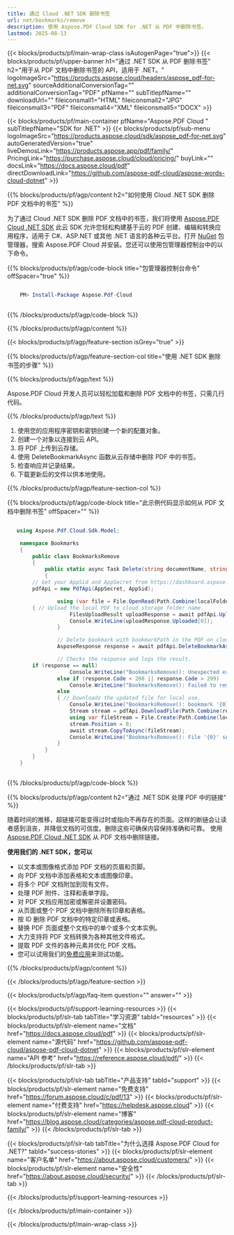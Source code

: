 ```yaml
---
title: 通过 Cloud .NET SDK 删除书签
url: net/bookmarks/remove
description: 使用 Aspose.PDF Cloud SDK for .NET 从 PDF 中删除书签。
lastmod: 2025-08-13
---
```


{{< blocks/products/pf/main-wrap-class isAutogenPage="true">}}
{{< blocks/products/pf/upper-banner h1="通过 .NET SDK 从 PDF 删除书签" h2="用于从 PDF 文档中删除书签的 API，适用于 .NET。" logoImageSrc="https://products.aspose.cloud/headers/aspose_pdf-for-net.svg" sourceAdditionalConversionTag="" additionalConversionTag="PDF" pfName="" subTitlepfName="" downloadUrl="" fileiconsmall1="HTML" fileiconsmall2="JPG" fileiconsmall3="PDF" fileiconsmall4="XML" fileiconsmall5="DOCX" >}}

{{< blocks/products/pf/main-container pfName="Aspose.PDF Cloud " subTitlepfName="SDK for .NET" >}}
{{< blocks/products/pf/sub-menu logoImageSrc="https://products.aspose.cloud/sdk/aspose_pdf-for-net.svg"
autoGeneratedVersion="true"
liveDemosLink="https://products.aspose.app/pdf/family/" PricingLink="https://purchase.aspose.cloud/cloud/pricing/" buyLink="" docsLink="https://docs.aspose.cloud/pdf"  directDownloadLink="https://github.com/aspose-pdf-cloud/aspose-words-cloud-dotnet" >}}

{{% blocks/products/pf/agp/content h2="如何使用 Cloud .NET SDK 删除 PDF 文档中的书签" %}}

为了通过 Cloud .NET SDK 删除 PDF 文档中的书签，我们将使用
[Aspose.PDF Cloud .NET SDK](https://products.aspose.cloud/pdf/net/)
此云 SDK 允许您轻松构建基于云的 PDF 创建、编辑和转换应用程序，适用于 C#、ASP.NET 或其他 .NET 语言的各种云平台。打开
[NuGet](https://www.nuget.org/packages/Aspose.Pdf-Cloud)
包管理器，搜索
Aspose.PDF Cloud
并安装。您还可以使用包管理器控制台中的以下命令。

{{% blocks/products/pf/agp/code-block title="包管理器控制台命令" offSpacer="true" %}}

```powershell

    PM> Install-Package Aspose.Pdf-Cloud
     
```

{{% /blocks/products/pf/agp/code-block %}}

{{% /blocks/products/pf/agp/content %}}

{{< blocks/products/pf/agp/feature-section isGrey="true" >}}

{{% blocks/products/pf/agp/feature-section-col title="使用 .NET SDK 删除书签的步骤" %}}

{{% blocks/products/pf/agp/text %}}

Aspose.PDF Cloud 开发人员可以轻松加载和删除 PDF 文档中的书签，只需几行代码。

{{% /blocks/products/pf/agp/text %}}

1. 使用您的应用程序密钥和密钥创建一个新的配置对象。
1. 创建一个对象以连接到云 API。
1. 将 PDF 上传到云存储。
1. 使用 DeleteBookmarkAsync 函数从云存储中删除 PDF 中的书签。
1. 检查响应并记录结果。
1. 下载更新后的文件以供本地使用。

{{% /blocks/products/pf/agp/feature-section-col %}}

{{% blocks/products/pf/agp/code-block title="此示例代码显示如何从 PDF 文档中删除书签" offSpacer="" %}}

```cs

   using Aspose.Pdf.Cloud.Sdk.Model;

    namespace Bookmarks
    {
        public class BookmarksRemove
        {
            public static async Task Delete(string documentName, string outputName, string bookmarkPath, string localFolder, string remoteFolder)
            {
		// Get your AppSid and AppSecret from https://dashboard.aspose.cloud (free registration required). 
		pdfApi = new PdfApi(AppSecret, AppSid);

                using (var file = File.OpenRead(Path.Combine(localFolder, documentName)))
		{ // Upload the local PDF to cloud storage folder name.
                    FilesUploadResult uploadResponse = await pdfApi.UploadFileAsync(Path.Combine(remoteFolder, documentName), documentName);
                    Console.WriteLine(uploadResponse.Uploaded[0]);
                }

                // Delete bookmark with bookmarkPath in the PDF on cloud storage.
                AsposeResponse response = await pdfApi.DeleteBookmarkAsync(documentName, bookmarkPath, folder: remoteFolder);

                // Checks the response and logs the result.
		if (response == null)
                    Console.WriteLine("BookmarksRemove(): Unexpected error!");
                else if (response.Code < 200 || response.Code > 299)
                    Console.WriteLine("BookmarksRemove(): Failed to remove bookmark from the document.");
                else
                { // Downloads the updated file for local use.
                    Console.WriteLine("BookmarksRemove(): bookmark '{0}' successfully removed from the document '{1}.", bookmarkPath, documentName);
                    Stream stream = pdfApi.DownloadFile(Path.Combine(remoteFolder, documentName));
                    using var fileStream = File.Create(Path.Combine(localFolder, "append_pages_" + outputName));
                    stream.Position = 0;
                    await stream.CopyToAsync(fileStream);
                    Console.WriteLine("BookmarksRemove(): File '{0}' successfully downloaded.", "delete_bookmrk_" + outputName);
                }
            }
        }
    }
 
```

{{% /blocks/products/pf/agp/code-block %}}

{{% blocks/products/pf/agp/content h2="通过 .NET SDK 处理 PDF 中的链接" %}}

随着时间的推移，超链接可能变得过时或指向不再存在的页面。这样的断链会让读者感到沮丧，并降低文档的可信度。删除这些可确保内容保持准确和可靠。
使用 [Aspose.PDF Cloud .NET SDK](https://products.aspose.cloud/pdf/net/) 从 PDF 文档中删除链接。

**使用我们的 .NET SDK，您可以**

+ 以文本或图像格式添加 PDF 文档的页眉和页脚。
+ 向 PDF 文档中添加表格和文本或图像印章。
+ 将多个 PDF 文档附加到现有文件。
+ 处理 PDF 附件、注释和表单字段。
+ 对 PDF 文档应用加密或解密并设置密码。
+ 从页面或整个 PDF 文档中删除所有印章和表格。
+ 按 ID 删除 PDF 文档中的特定印章或表格。
+ 替换 PDF 页面或整个文档中的单个或多个文本实例。
+ 大力支持将 PDF 文档转换为各种其他文件格式。
+ 提取 PDF 文件的各种元素并优化 PDF 文档。
+ 您可以试用我们的[免费应用](https://products.aspose.app/pdf/)来测试功能。

{{% /blocks/products/pf/agp/content %}}

{{< /blocks/products/pf/agp/feature-section >}}

{{< blocks/products/pf/agp/faq-item question="" answer="" >}}

{{< blocks/products/pf/support-learning-resources >}}
{{< blocks/products/pf/slr-tab tabTitle="学习资源" tabId="resources" >}}
{{< blocks/products/pf/slr-element name="文档" href="https://docs.aspose.cloud/pdf" >}}
{{< blocks/products/pf/slr-element name="源代码" href="https://github.com/aspose-pdf-cloud/aspose-pdf-cloud-dotnet" >}}
{{< blocks/products/pf/slr-element name="API 参考" href="https://reference.aspose.cloud/pdf/" >}}
{{< /blocks/products/pf/slr-tab >}}

{{< blocks/products/pf/slr-tab tabTitle="产品支持" tabId="support" >}}
{{< blocks/products/pf/slr-element name="免费支持" href="https://forum.aspose.cloud/c/pdf/13" >}}
{{< blocks/products/pf/slr-element name="付费支持" href="https://helpdesk.aspose.cloud" >}}
{{< blocks/products/pf/slr-element name="博客" href="https://blog.aspose.cloud/categories/aspose.pdf-cloud-product-family/" >}}
{{< /blocks/products/pf/slr-tab >}}

{{< blocks/products/pf/slr-tab tabTitle="为什么选择 Aspose.PDF Cloud for .NET?" tabId="success-stories" >}}
{{< blocks/products/pf/slr-element name="客户名单" href="https://about.aspose.cloud/customers/" >}}
{{< blocks/products/pf/slr-element name="安全性" href="https://about.aspose.cloud/security/" >}}
{{< /blocks/products/pf/slr-tab >}}

{{< /blocks/products/pf/support-learning-resources >}}

{{< /blocks/products/pf/main-container >}}

{{< /blocks/products/pf/main-wrap-class >}}


